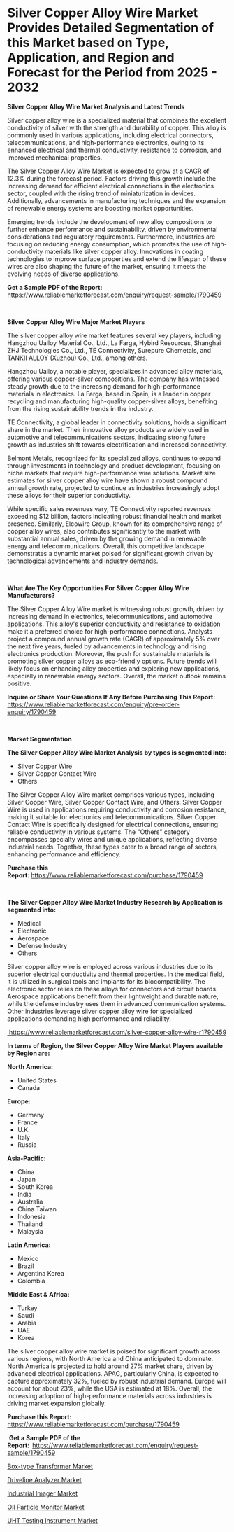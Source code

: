 <p><h1>Silver Copper Alloy Wire Market Provides Detailed Segmentation of this Market based on Type, Application, and Region and Forecast for the Period from 2025 - 2032</h1></p><p><strong>Silver Copper Alloy Wire Market Analysis and Latest Trends</strong></p>
<p><p>Silver copper alloy wire is a specialized material that combines the excellent conductivity of silver with the strength and durability of copper. This alloy is commonly used in various applications, including electrical connectors, telecommunications, and high-performance electronics, owing to its enhanced electrical and thermal conductivity, resistance to corrosion, and improved mechanical properties.</p><p>The Silver Copper Alloy Wire Market is expected to grow at a CAGR of 12.3% during the forecast period. Factors driving this growth include the increasing demand for efficient electrical connections in the electronics sector, coupled with the rising trend of miniaturization in devices. Additionally, advancements in manufacturing techniques and the expansion of renewable energy systems are boosting market opportunities.</p><p>Emerging trends include the development of new alloy compositions to further enhance performance and sustainability, driven by environmental considerations and regulatory requirements. Furthermore, industries are focusing on reducing energy consumption, which promotes the use of high-conductivity materials like silver copper alloy. Innovations in coating technologies to improve surface properties and extend the lifespan of these wires are also shaping the future of the market, ensuring it meets the evolving needs of diverse applications.</p></p>
<p><strong>Get a Sample PDF of the Report:&nbsp;</strong> <a href="https://www.reliablemarketforecast.com/enquiry/request-sample/1790459?utm_campaign=3094&utm_medium=2&utm_source=Github&utm_content=ia&utm_term=01042025&utm_id=silver-copper-alloy-wire">https://www.reliablemarketforecast.com/enquiry/request-sample/1790459</a></p>
<p>&nbsp;</p>
<p><strong>Silver Copper Alloy Wire Major Market Players</strong></p>
<p><p>The silver copper alloy wire market features several key players, including Hangzhou Ualloy Material Co., Ltd., La Farga, Hybird Resources, Shanghai ZHJ Technologies Co., Ltd., TE Connectivity, Surepure Chemetals, and TANKII ALLOY (Xuzhou) Co., Ltd., among others. </p><p>Hangzhou Ualloy, a notable player, specializes in advanced alloy materials, offering various copper-silver compositions. The company has witnessed steady growth due to the increasing demand for high-performance materials in electronics. La Farga, based in Spain, is a leader in copper recycling and manufacturing high-quality copper-silver alloys, benefiting from the rising sustainability trends in the industry.</p><p>TE Connectivity, a global leader in connectivity solutions, holds a significant share in the market. Their innovative alloy products are widely used in automotive and telecommunications sectors, indicating strong future growth as industries shift towards electrification and increased connectivity. </p><p>Belmont Metals, recognized for its specialized alloys, continues to expand through investments in technology and product development, focusing on niche markets that require high-performance wire solutions. Market size estimates for silver copper alloy wire have shown a robust compound annual growth rate, projected to continue as industries increasingly adopt these alloys for their superior conductivity.</p><p>While specific sales revenues vary, TE Connectivity reported revenues exceeding $12 billion, factors indicating robust financial health and market presence. Similarly, Elcowire Group, known for its comprehensive range of copper alloy wires, also contributes significantly to the market with substantial annual sales, driven by the growing demand in renewable energy and telecommunications. Overall, this competitive landscape demonstrates a dynamic market poised for significant growth driven by technological advancements and industry demands.</p></p>
<p>&nbsp;</p>
<p><strong>What Are The Key Opportunities For Silver Copper Alloy Wire Manufacturers?</strong></p>
<p><p>The Silver Copper Alloy Wire market is witnessing robust growth, driven by increasing demand in electronics, telecommunications, and automotive applications. This alloy's superior conductivity and resistance to oxidation make it a preferred choice for high-performance connections. Analysts project a compound annual growth rate (CAGR) of approximately 5% over the next five years, fueled by advancements in technology and rising electronics production. Moreover, the push for sustainable materials is promoting silver copper alloys as eco-friendly options. Future trends will likely focus on enhancing alloy properties and exploring new applications, especially in renewable energy sectors. Overall, the market outlook remains positive.</p></p>
<p><strong>Inquire or Share Your Questions If Any Before Purchasing This Report:</strong> <a href="https://www.reliablemarketforecast.com/enquiry/pre-order-enquiry/1790459?utm_campaign=3094&utm_medium=2&utm_source=Github&utm_content=ia&utm_term=01042025&utm_id=silver-copper-alloy-wire">https://www.reliablemarketforecast.com/enquiry/pre-order-enquiry/1790459</a></p>
<p>&nbsp;</p>
<p><strong>Market Segmentation</strong></p>
<p><strong>The Silver Copper Alloy Wire Market Analysis by types is segmented into:</strong></p>
<p><ul><li>Silver Copper Wire</li><li>Silver Copper Contact Wire</li><li>Others</li></ul></p>
<p><p>The Silver Copper Alloy Wire market comprises various types, including Silver Copper Wire, Silver Copper Contact Wire, and Others. Silver Copper Wire is used in applications requiring conductivity and corrosion resistance, making it suitable for electronics and telecommunications. Silver Copper Contact Wire is specifically designed for electrical connections, ensuring reliable conductivity in various systems. The "Others" category encompasses specialty wires and unique applications, reflecting diverse industrial needs. Together, these types cater to a broad range of sectors, enhancing performance and efficiency.</p></p>
<p><strong>Purchase this Report:&nbsp;</strong><a href="https://www.reliablemarketforecast.com/purchase/1790459?utm_campaign=3094&utm_medium=2&utm_source=Github&utm_content=ia&utm_term=01042025&utm_id=silver-copper-alloy-wire">https://www.reliablemarketforecast.com/purchase/1790459</a></p>
<p>&nbsp;</p>
<p><strong>The Silver Copper Alloy Wire Market Industry Research by Application is segmented into:</strong></p>
<p><ul><li>Medical</li><li>Electronic</li><li>Aerospace</li><li>Defense Industry</li><li>Others</li></ul></p>
<p><p>Silver copper alloy wire is employed across various industries due to its superior electrical conductivity and thermal properties. In the medical field, it is utilized in surgical tools and implants for its biocompatibility. The electronic sector relies on these alloys for connectors and circuit boards. Aerospace applications benefit from their lightweight and durable nature, while the defense industry uses them in advanced communication systems. Other industries leverage silver copper alloy wire for specialized applications demanding high performance and reliability.</p></p>
<p><a href="https://www.reliablemarketforecast.com/silver-copper-alloy-wire-r1790459?utm_campaign=3094&utm_medium=2&utm_source=Github&utm_content=ia&utm_term=01042025&utm_id=silver-copper-alloy-wire">&nbsp;https://www.reliablemarketforecast.com/silver-copper-alloy-wire-r1790459</a></p>
<p><strong>In terms of Region, the Silver Copper Alloy Wire Market Players available by Region are:</strong></p>
<p>
    <p> <strong> North America: </strong>
        <ul>
            <li>United States</li>
            <li>Canada</li>
        </ul>
        </p> 
    <p> <strong> Europe: </strong>
        <ul>
            <li>Germany</li>
            <li>France</li>
            <li>U.K.</li>
            <li>Italy</li>
            <li>Russia</li>
        </ul>
        </p> 
    <p> <strong> Asia-Pacific: </strong>
        <ul>
            <li>China</li>
            <li>Japan</li>
            <li>South Korea</li>
            <li>India</li>
            <li>Australia</li>
            <li>China Taiwan</li>
            <li>Indonesia</li>
            <li>Thailand</li>
            <li>Malaysia</li>
        </ul>
        </p> 
    <p> <strong> Latin America: </strong>
        <ul>
            <li>Mexico</li>
            <li>Brazil</li>
            <li>Argentina Korea</li>
            <li>Colombia</li>
        </ul>
        </p> 
    <p> <strong> Middle East & Africa: </strong>
        <ul>
            <li>Turkey</li>
            <li>Saudi</li>
            <li>Arabia</li>
            <li>UAE</li>
            <li>Korea</li>
        </ul>
    </p>
    </p>
<p><p>The silver copper alloy wire market is poised for significant growth across various regions, with North America and China anticipated to dominate. North America is projected to hold around 27% market share, driven by advanced electrical applications. APAC, particularly China, is expected to capture approximately 32%, fueled by robust industrial demand. Europe will account for about 23%, while the USA is estimated at 18%. Overall, the increasing adoption of high-performance materials across industries is driving market expansion globally.</p></p>
<p><strong>Purchase this Report: </strong><a href="https://www.reliablemarketforecast.com/purchase/1790459?utm_campaign=3094&utm_medium=2&utm_source=Github&utm_content=ia&utm_term=01042025&utm_id=silver-copper-alloy-wire">https://www.reliablemarketforecast.com/purchase/1790459</a></p>
<p>&nbsp;<strong>Get a Sample PDF of the Report:&nbsp;&nbsp;</strong><a href="https://www.reliablemarketforecast.com/enquiry/request-sample/1790459?utm_campaign=3094&utm_medium=2&utm_source=Github&utm_content=ia&utm_term=01042025&utm_id=silver-copper-alloy-wire">https://www.reliablemarketforecast.com/enquiry/request-sample/1790459</a></p>
<p><strong></strong></p>
<p><p><a href="https://www.linkedin.com/pulse/exploring-box-type-transformer-market-trends-size-expected-cycac?utm_campaign=3094&utm_medium=2&utm_source=Github&utm_content=ia&utm_term=01042025&utm_id=silver-copper-alloy-wire">Box-type Transformer Market</a></p><p><a href="https://www.linkedin.com/pulse/driveline-analyzer-market-global-regional-analysis-focus-eon5e?utm_campaign=3094&utm_medium=2&utm_source=Github&utm_content=ia&utm_term=01042025&utm_id=silver-copper-alloy-wire">Driveline Analyzer Market</a></p><p><a href="https://www.linkedin.com/pulse/industrial-imager-market-trends-drivers-whats-propelling-131-uqt2c?utm_campaign=3094&utm_medium=2&utm_source=Github&utm_content=ia&utm_term=01042025&utm_id=silver-copper-alloy-wire">Industrial Imager Market</a></p><p><a href="https://www.linkedin.com/pulse/oil-particle-monitor-market-expected-see-strong-growth-competition-n3b9e?utm_campaign=3094&utm_medium=2&utm_source=Github&utm_content=ia&utm_term=01042025&utm_id=silver-copper-alloy-wire">Oil Particle Monitor Market</a></p><p><a href="https://www.linkedin.com/pulse/impact-latest-trends-uht-testing-instrument-market-growth-vhbmc?utm_campaign=3094&utm_medium=2&utm_source=Github&utm_content=ia&utm_term=01042025&utm_id=silver-copper-alloy-wire">UHT Testing Instrument Market</a></p></p>